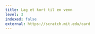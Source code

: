 ```yaml
---
title: Lag et kort til en venn
level: 3
indexed: false
external: https://scratch.mit.edu/card
---
```


